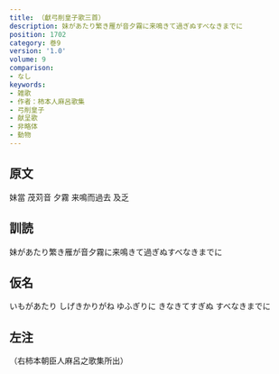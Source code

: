 ```yaml
---
title: （獻弓削皇子歌三首）
description: 妹があたり繁き雁が音夕霧に来鳴きて過ぎぬすべなきまでに
position: 1702
category: 巻9
version: '1.0'
volume: 9
comparison:
- なし
keywords:
- 雑歌
- 作者：柿本人麻呂歌集
- 弓削皇子
- 献呈歌
- 非略体
- 動物
---
```


## 原文

妹當 茂苅音 夕霧 来鳴而過去 及乏

## 訓読

妹があたり繁き雁が音夕霧に来鳴きて過ぎぬすべなきまでに

## 仮名

いもがあたり しげきかりがね ゆふぎりに きなきてすぎぬ すべなきまでに

## 左注

（右柿本朝臣人麻呂之歌集所出）
